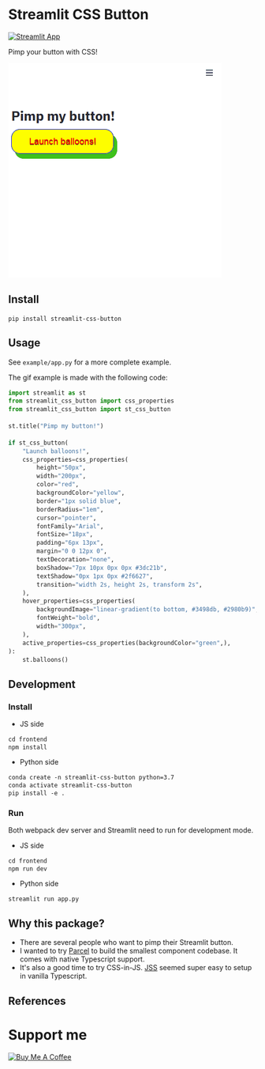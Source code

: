 # Streamlit CSS Button

[![Streamlit App](https://static.streamlit.io/badges/streamlit_badge_black_white.svg)](https://share.streamlit.io/andfanilo/streamlit-css-button/example/app.py)

Pimp your button with CSS!

![](./img/demo.gif)

## Install

```
pip install streamlit-css-button
```

## Usage

See `example/app.py` for a more complete example.

The gif example is made with the following code:

```python
import streamlit as st
from streamlit_css_button import css_properties
from streamlit_css_button import st_css_button

st.title("Pimp my button!")

if st_css_button(
    "Launch balloons!",
    css_properties=css_properties(
        height="50px",
        width="200px",
        color="red",
        backgroundColor="yellow",
        border="1px solid blue",
        borderRadius="1em",
        cursor="pointer",
        fontFamily="Arial",
        fontSize="18px",
        padding="6px 13px",
        margin="0 0 12px 0",
        textDecoration="none",
        boxShadow="7px 10px 0px 0px #3dc21b",
        textShadow="0px 1px 0px #2f6627",
        transition="width 2s, height 2s, transform 2s",
    ),
    hover_properties=css_properties(
        backgroundImage="linear-gradient(to bottom, #3498db, #2980b9)",
        fontWeight="bold",
        width="300px",
    ),
    active_properties=css_properties(backgroundColor="green",),
):
    st.balloons()
```

## Development

### Install

- JS side

```shell script
cd frontend
npm install
```

- Python side

```shell script
conda create -n streamlit-css-button python=3.7
conda activate streamlit-css-button
pip install -e .
```

### Run

Both webpack dev server and Streamlit need to run for development mode.

- JS side

```shell script
cd frontend
npm run dev
```

- Python side

```shell script
streamlit run app.py
```

## Why this package?

- There are several people who want to pimp their Streamlit button.
- I wanted to try [Parcel](https://parceljs.org/) to build the smallest component codebase. It comes with native Typescript support.
- It's also a good time to try CSS-in-JS. [JSS](https://cssinjs.org/) seemed super easy to setup in vanilla Typescript.

## References

# Support me

<a href="https://www.buymeacoffee.com/andfanilo" target="_blank"><img src="https://cdn.buymeacoffee.com/buttons/default-orange.png" alt="Buy Me A Coffee" height="41" width="174"></a>
